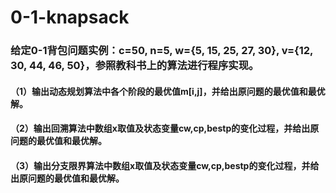 # 0-1-knapsack
### 给定0-1背包问题实例：c=50, n=5, w={5, 15, 25, 27, 30}, v={12, 30, 44, 46, 50}，参照教科书上的算法进行程序实现。
#### （1）输出动态规划算法中各个阶段的最优值m[i,j]，并给出原问题的最优值和最优解。

#### （2）输出回溯算法中数组x取值及状态变量cw,cp,bestp的变化过程，并给出原问题的最优值和最优解。

#### （3）输出分支限界算法中数组x取值及状态变量cw,cp,bestp的变化过程，并给出原问题的最优值和最优解。
